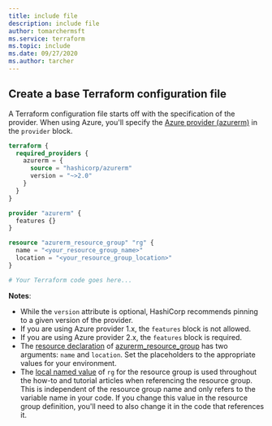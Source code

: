 ```yaml
---
title: include file
description: include file
author: tomarchermsft
ms.service: terraform
ms.topic: include
ms.date: 09/27/2020
ms.author: tarcher
---
```


## Create a base Terraform configuration file

A Terraform configuration file starts off with the specification of the provider. When using Azure, you'll specify the [Azure provider (azurerm)](https://www.terraform.io/docs/providers/azurerm/index.html) in the `provider` block.

```terraform
terraform {
  required_providers {
    azurerm = {
      source = "hashicorp/azurerm"
      version = "~>2.0"
    }
  }
}

provider "azurerm" {
  features {}
}

resource "azurerm_resource_group" "rg" {
  name = "<your_resource_group_name>"
  location = "<your_resource_group_location>"
}

# Your Terraform code goes here...

```

**Notes**:

- While the `version` attribute is optional, HashiCorp recommends pinning to a given version of the provider. 
- If you are using Azure provider 1.x, the `features` block is not allowed.
- If you are using Azure provider 2.x, the `features` block is required.
- The [resource declaration](https://www.terraform.io/docs/configuration/resources.html) of [azurerm_resource_group](https://www.terraform.io/docs/providers/azurerm/r/resource_group.html) has two arguments: `name` and `location`. Set the placeholders to the appropriate values for your environment.
- The [local named value](https://www.terraform.io/docs/configuration/expressions.html#references-to-named-values) of `rg` for the resource group is used throughout the how-to and tutorial articles when referencing the resource group. This is independent of the resource group name and only refers to the variable name in your code. If you change this value in the resource group definition, you'll need to also change it in the code that references it.
